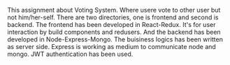 This assignment about Voting System. Where usere vote to other user but not him/her-self. There are two directories, one is frontend and second is backend. The frontend has been developed in React-Redux. It's for user interaction by build components and redusers. And the backend has been developed in Node-Express-Mongo. The buisiness logics has been written as server side. Express is working as medium to communicate node and mongo. JWT authentication has been used.

